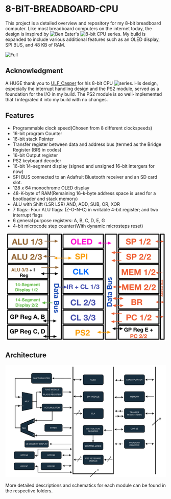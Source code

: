 # 8-BIT-BREADBOARD-CPU
This project is a detailed overview and repository for my 8-bit breadboard computer. Like most breadboard computers on the internet today, the design is inspired by ![Ben Eater](https://github.com/beneater)'s ![8-bit CPU series](https://www.youtube.com/playlist?list=PLowKtXNTBypGqImE405J2565dvjafglHU). My build is expanded to include various additional features such as an OLED display, SPI BUS, and 48 KB of RAM.

![Full](https://github.com/Fadil-1/8-BIT-BREADBOARD-CPU/blob/main/images/full.jpg?raw=true)

## Acknowledgment

A HUGE thank you to [ULF_Casper](https://github.com/DerULF1) for his 8-bit CPU ![series](https://www.youtube.com/playlist?list=PL5-Ar_CvItgaP27eT_C7MnCiubkyaEqF0). His design, especially the interrupt handling design and the PS2 module, served as a foundation for the I/O in my build. The PS2 module is so well-implemented that I integrated it into my build with no changes.

## Features

- Programmable clock speed(Chosen from 8 different clockspeeds)
- 16-bit program Counter
- 16-bit stack Pointer
- Transfer register between data and address bus (termed as the Bridge Register (BR) in codes)
- 16-bit Output register
- PS2 keyboard decoder
- 16-bit 14-segment display (signed and unsigned 16-bit intergers for now)
- SPI BUS connected to an Adafruit Bluetooth receiver and an SD card slot.
- 128 x 64 monochrome OLED display
- 48-K-byte of RAM(Remaining 16-k-byte address space is used for a bootloader and stack memory)
- ALU with Shift (LSR LSR) AND, ADD, SUB, OR, XOR
- 7 flags:: Four ALU flags: (Z-O-N-C) in writable 4-bit register; and two interrupt flags
- 6 general purpose registers: A, B, C, D, E, G
- 4-bit microcode step counter(With dynamic microsteps reset)

![Breadboard Layout](https://github.com/Fadil-1/8-BIT-BREADBOARD-CPU/blob/main/images/Layout.png?raw=true)

## Architecture

![Modules Block Diagram](https://github.com/Fadil-1/8-BIT-BREADBOARD-CPU/blob/main/images/architecture.png?raw=true)

More detailed descriptions and schematics for each module can be found in the respective folders.